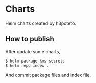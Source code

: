 # Charts

Helm charts created by h3poteto.

## How to publish
After update some charts,

```
$ helm package kms-secrets
$ helm repo index .
```

And commit package files and index file.
